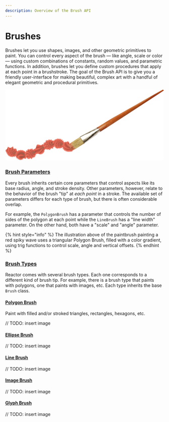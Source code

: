 ```yaml
---
description: Overview of the Brush API
---
```


# Brushes

Brushes let you use shapes, images, and other geometric primitives to paint. You can control every aspect of the brush — like angle, scale or color — using custom combinations of constants, random values, and parametric functions. In addition, brushes let you define custom procedures that apply at each point in a brushstroke. The goal of the Brush API is to give you a friendly user-interface for making beautiful, complex art with a handful of elegant geometric and procedural primitives.

![](../../.gitbook/assets/brushstroke.png)

### 

### [Brush Parameters](./#brush-parameters)

Every brush inherits certain core parameters that control aspects like its base radius, angle, and stroke density. Other parameters, however, relate to the behavior of the brush "tip" at _each point_ in a stroke. The available set of parameters differs for each type of brush, but there is often considerable overlap. 

For example, the `PolygonBrush` has a parameter that controls the number of sides of the polygon at each point while the `LineBrush` has a "line width" parameter. On the other hand, both have a "scale" and "angle" parameter.

{% hint style="info" %}
The illustration above of the paintbrush painting a red spiky wave uses a triangular Polygon Brush, filled with a color gradient, using trig functions to control scale, angle and vertical offsets.
{% endhint %}

### [Brush Types](brush-types/)

Reactor comes with several brush types. Each one corresponds to a different kind of brush tip. For example, there is a brush type that paints with polygons, one that paints with images, etc. Each type inherits the base `Brush` class.

#### [Polygon Brush](brush-types/polygon-brushes/)

Paint with filled and/or stroked triangles, rectangles, hexagons, etc.

// TODO: insert image

#### [Ellipse Brush](brush-types/ellipse-brush/)

// TODO: insert image

#### [Line Brush](brush-types/line-brushes/)

// TODO: insert image

#### [Image Brush](brush-types/image-brushes/)

// TODO: insert image

#### [Glyph Brush](brush-types/glyph-brush/)

// TODO: insert image

